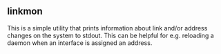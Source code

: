 ## linkmon

This is a simple utility that prints information about link and/or address
changes on the system to stdout. This can be helpful for e.g. reloading a
daemon when an interface is assigned an address.
